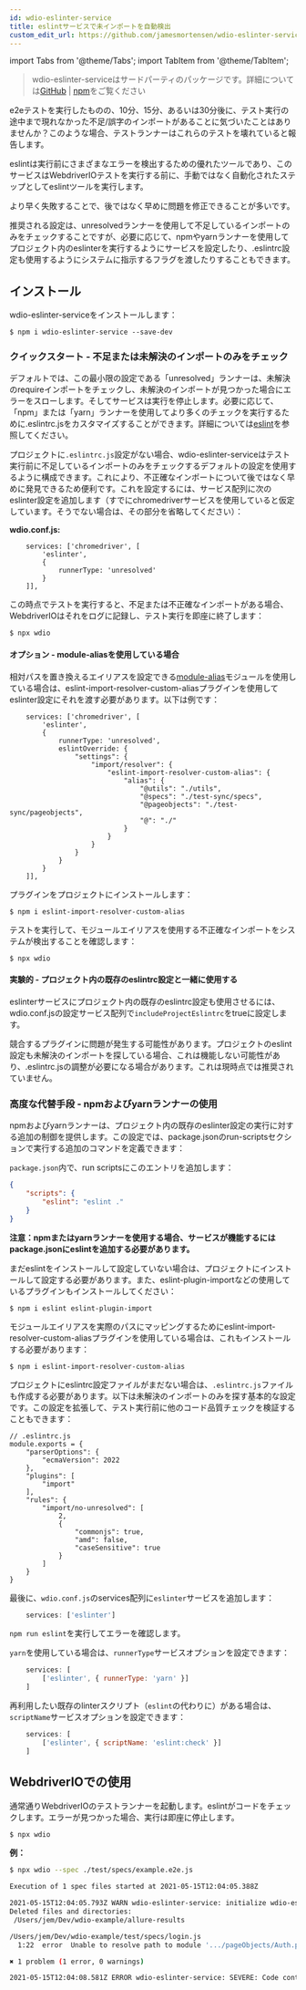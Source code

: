```yaml
---
id: wdio-eslinter-service
title: eslintサービスで未インポートを自動検出
custom_edit_url: https://github.com/jamesmortensen/wdio-eslinter-service/edit/main/README.md
---
```


import Tabs from '@theme/Tabs';
import TabItem from '@theme/TabItem';

> wdio-eslinter-serviceはサードパーティのパッケージです。詳細については[GitHub](https://github.com/jamesmortensen/wdio-eslinter-service) | [npm](https://www.npmjs.com/package/wdio-eslinter-service)をご覧ください

e2eテストを実行したものの、10分、15分、あるいは30分後に、テスト実行の途中まで現れなかった不足/誤字のインポートがあることに気づいたことはありませんか？このような場合、テストランナーはこれらのテストを壊れていると報告します。

eslintは実行前にさまざまなエラーを検出するための優れたツールであり、このサービスはWebdriverIOテストを実行する前に、手動ではなく自動化されたステップとしてeslintツールを実行します。

より早く失敗することで、後ではなく早めに問題を修正できることが多いです。

推奨される設定は、unresolvedランナーを使用して不足しているインポートのみをチェックすることですが、必要に応じて、npmやyarnランナーを使用してプロジェクト内のeslinterを実行するようにサービスを設定したり、.eslintrc設定も使用するようにシステムに指示するフラグを渡したりすることもできます。

## インストール

wdio-eslinter-serviceをインストールします：

```
$ npm i wdio-eslinter-service --save-dev 
```


### クイックスタート - 不足または未解決のインポートのみをチェック

デフォルトでは、この最小限の設定である「unresolved」ランナーは、未解決のrequireインポートをチェックし、未解決のインポートが見つかった場合にエラーをスローします。そしてサービスは実行を停止します。必要に応じて、「npm」または「yarn」ランナーを使用してより多くのチェックを実行するために.eslintrc.jsをカスタマイズすることができます。詳細については[eslint](https://www.npmjs.com/package/eslint)を参照してください。

プロジェクトに`.eslintrc.js`設定がない場合、wdio-eslinter-serviceはテスト実行前に不足しているインポートのみをチェックするデフォルトの設定を使用するように構成できます。これにより、不正確なインポートについて後ではなく早めに発見できるため便利です。これを設定するには、サービス配列に次のeslinter設定を追加します（すでにchromedriverサービスを使用していると仮定しています。そうでない場合は、その部分を省略してください）：

**wdio.conf.js:**
```
    services: ['chromedriver', [
        'eslinter',
        {
            runnerType: 'unresolved'
        }
    ]],
```

この時点でテストを実行すると、不足または不正確なインポートがある場合、WebdriverIOはそれをログに記録し、テスト実行を即座に終了します：

```
$ npx wdio
```


#### オプション - module-aliasを使用している場合

相対パスを置き換えるエイリアスを設定できる[module-alias](https://www.npmjs.com/package/module-alias)モジュールを使用している場合は、eslint-import-resolver-custom-aliasプラグインを使用してeslinter設定にそれを渡す必要があります。以下は例です：

```
    services: ['chromedriver', [
        'eslinter',
        {
            runnerType: 'unresolved',
            eslintOverride: {
                "settings": {
                    "import/resolver": {
                        "eslint-import-resolver-custom-alias": {
                            "alias": {
                                "@utils": "./utils",
                                "@specs": "./test-sync/specs",
                                "@pageobjects": "./test-sync/pageobjects",
                                "@": "./"
                            }
                        }
                    }
                }
            }
        }
    ]],
```

プラグインをプロジェクトにインストールします：

```
$ npm i eslint-import-resolver-custom-alias
```

テストを実行して、モジュールエイリアスを使用する不正確なインポートをシステムが検出することを確認します：

```
$ npx wdio
```

#### 実験的 - プロジェクト内の既存のeslintrc設定と一緒に使用する

eslinterサービスにプロジェクト内の既存のeslintrc設定も使用させるには、wdio.conf.jsの設定サービス配列で`includeProjectEslintrc`をtrueに設定します。

競合するプラグインに問題が発生する可能性があります。プロジェクトのeslint設定も未解決のインポートを探している場合、これは機能しない可能性があり、.eslintrc.jsの調整が必要になる場合があります。これは現時点では推奨されていません。


### 高度な代替手段 - npmおよびyarnランナーの使用

npmおよびyarnランナーは、プロジェクト内の既存のeslinter設定の実行に対する追加の制御を提供します。この設定では、package.jsonのrun-scriptsセクションで実行する追加のコマンドを定義できます：

`package.json`内で、run scriptsにこのエントリを追加します：

```json
{
    "scripts": {
        "eslint": "eslint ."
    }
}
```

**注意：npmまたはyarnランナーを使用する場合、サービスが機能するにはpackage.jsonにeslintを追加する必要があります。**

まだeslintをインストールして設定していない場合は、プロジェクトにインストールして設定する必要があります。また、eslint-plugin-importなどの使用しているプラグインもインストールしてください：

```
$ npm i eslint eslint-plugin-import
```

モジュールエイリアスを実際のパスにマッピングするためにeslint-import-resolver-custom-aliasプラグインを使用している場合は、これもインストールする必要があります：

```
$ npm i eslint-import-resolver-custom-alias
```

プロジェクトにeslintrc設定ファイルがまだない場合は、`.eslintrc.js`ファイルも作成する必要があります。以下は未解決のインポートのみを探す基本的な設定です。この設定を拡張して、テスト実行前に他のコード品質チェックを検証することもできます：

```
// .eslintrc.js
module.exports = {
    "parserOptions": {
        "ecmaVersion": 2022
    },
    "plugins": [
        "import"
    ],
    "rules": {
        "import/no-unresolved": [
            2,
            {
                "commonjs": true,
                "amd": false,
                "caseSensitive": true
            }
        ]
    }
}
```

最後に、`wdio.conf.js`のservices配列に`eslinter`サービスを追加します：

```javascript
    services: ['eslinter']
```

`npm run eslint`を実行してエラーを確認します。

`yarn`を使用している場合は、`runnerType`サービスオプションを設定できます：

```javascript
    services: [
        ['eslinter', { runnerType: 'yarn' }]
    ]
```

再利用したい既存のlinterスクリプト（`eslint`の代わりに）がある場合は、`scriptName`サービスオプションを設定できます：

```javascript
    services: [
        ['eslinter', { scriptName: 'eslint:check' }]
    ]
```

## WebdriverIOでの使用

通常通りWebdriverIOのテストランナーを起動します。eslintがコードをチェックします。エラーが見つかった場合、実行は即座に停止します。

```bash
$ npx wdio
```


**例：**

```bash
$ npx wdio --spec ./test/specs/example.e2e.js 

Execution of 1 spec files started at 2021-05-15T12:04:05.388Z

2021-05-15T12:04:05.793Z WARN wdio-eslinter-service: initialize wdio-eslint-service using npm runner.
Deleted files and directories:
 /Users/jem/Dev/wdio-example/allure-results

/Users/jem/Dev/wdio-example/test/specs/login.js
  1:22  error  Unable to resolve path to module '.../pageObjects/Auth.page'  import/no-unresolved

✖ 1 problem (1 error, 0 warnings)

2021-05-15T12:04:08.581Z ERROR wdio-eslinter-service: SEVERE: Code contains eslint errors or eslint not installed.
```